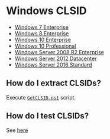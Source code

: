# Windows CLSID

* [Windows 7 Enterprise](./Windows_7_Enterprise)  
* [Windows 8 Enterprise](./Windows_8.1_Enterprise)  
* [Windows 10 Enterprise](./Windows_10_Enterprise)
* [Windows 10 Professional](./Windows_10_Pro)
* [Windows Server 2008 R2 Enterprise](./Windows_Server_2008_R2_Enterprise)
* [Windows Server 2012 Datacenter](./Windows_Server_2012_Datacenter)
* [Windows Server 2016 Standard](./Windows_Server_2016_Standard)


## How do I extract CLSIDs?
Execute [`GetCLSID.ps1`](./GetCLSID.ps1) script.

## How do I test CLSIDs?
See [here](../Test)
